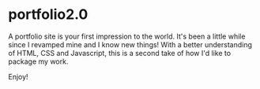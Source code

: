 # portfolio2.0
A portfolio site is your first impression to the world. It's been a little while since I revamped mine and I know new things! 
With a better understanding of HTML, CSS and Javascript, this is a second take of how I'd like to package my work. 

Enjoy!
